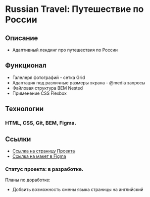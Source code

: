 # Russian Travel: Путешествие по России

## Описание
- Адаптивный лендинг про путешествия по России

## Функционал
- Галелеря фотографий - сетка Grid
- Адаптация под различные размеры экрана - @media запросы
- Файловая структура BEM Nested
- Применение CSS Flexbox

## Технологии
### HTML, CSS, Git, BEM, Figma.

## Ссылки
- [Ссылка на страницу Проекта](https://github.com/artydzan/russian-travel)
- [Ссылка на макет в Figma](https://www.figma.com/file/5S2WSbEFL6awjVWJ0NWL8Q/Sprint-3_-Russia-_-desktop-mobile?node-id=28503%3A0)

### Статус проекта: в разработке.
Планы по доработке: 
- Добвить возможность смены языка страницы на английский
